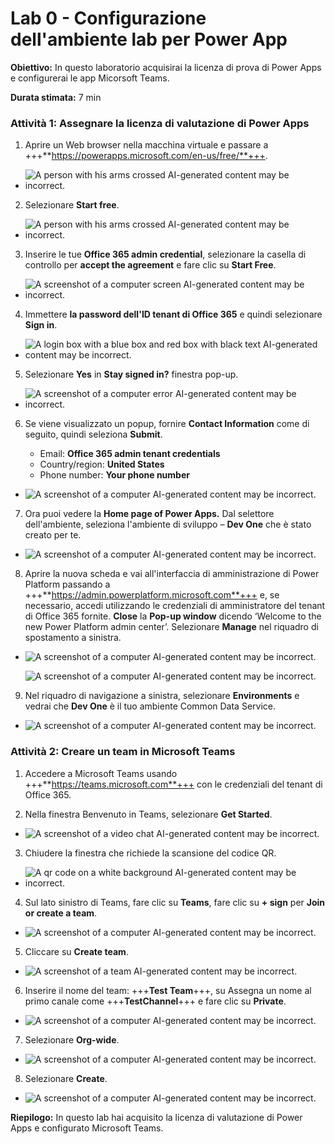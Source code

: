 # **Lab 0 - Configurazione dell'ambiente lab per Power App**

**Obiettivo:** In questo laboratorio acquisirai la licenza di prova di
Power Apps e configurerai le app Micorsoft Teams.

**Durata stimata:** 7 min

### **Attività 1: Assegnare la licenza di valutazione di Power Apps**

1.  Aprire un Web browser nella macchina virtuale e passare a
    +++**https://powerapps.microsoft.com/en-us/free/**+++.

- ![A person with his arms crossed AI-generated content may be
  incorrect.](./media/image1.png)

2.  Selezionare **Start free**.

- ![A person with his arms crossed AI-generated content may be
  incorrect.](./media/image2.png)

3.  Inserire le tue **Office 365 admin credential**, selezionare la
    casella di controllo per **accept the agreement** e fare clic su
    **Start Free**.

- ![A screenshot of a computer screen AI-generated content may be
  incorrect.](./media/image3.png)

4.  Immettere **la password dell'ID tenant di Office 365** e quindi
    selezionare **Sign in**.

- ![A login box with a blue box and red box with black text AI-generated
  content may be incorrect.](./media/image4.png)

5.  Selezionare **Yes** in **Stay signed in?** finestra pop-up.

- ![A screenshot of a computer error AI-generated content may be
  incorrect.](./media/image5.png)

6.  Se viene visualizzato un popup, fornire **Contact Information** come
    di seguito, quindi seleziona **Submit**.

    - Email: **Office 365 admin tenant credentials**
    - Country/region: **United States**
    - Phone number: **Your phone number**

- ![A screenshot of a computer AI-generated content may be
  incorrect.](./media/image6.png)

7.  Ora puoi vedere la **Home page of Power Apps.** Dal selettore
    dell'ambiente, seleziona l'ambiente di sviluppo – **Dev One** che è
    stato creato per te.

- ![A screenshot of a computer AI-generated content may be
  incorrect.](./media/image7.png)

8.  Aprire la nuova scheda e vai all'interfaccia di amministrazione di
    Power Platform passando a
    +++**https://admin.powerplatform.microsoft.com**+++ e, se
    necessario, accedi utilizzando le credenziali di amministratore del
    tenant di Office 365 fornite. **Close** la **Pop-up window** dicendo
    ‘Welcome to the new Power Platform admin center’. Selezionare
    **Manage** nel riquadro di spostamento a sinistra.

- ![A screenshot of a computer AI-generated content may be
  incorrect.](./media/image8.png)

  ![A screenshot of a computer AI-generated content may be
  incorrect.](./media/image9.png)

9.  Nel riquadro di navigazione a sinistra, selezionare **Environments**
    e vedrai che **Dev One** è il tuo ambiente Common Data Service.

- ![A screenshot of a computer AI-generated content may be
  incorrect.](./media/image10.png)

### Attività 2: Creare un team in Microsoft Teams

1.  Accedere a Microsoft Teams usando
    +++**https://teams.microsoft.com**+++ con le credenziali del tenant
    di Office 365.

2.  Nella finestra Benvenuto in Teams, selezionare **Get Started**.

- ![A screenshot of a video chat AI-generated content may be
  incorrect.](./media/image11.png)

3.  Chiudere la finestra che richiede la scansione del codice QR.

- ![A qr code on a white background AI-generated content may be
  incorrect.](./media/image12.png)

4.  Sul lato sinistro di Teams, fare clic su **Teams**, fare clic su **+
    sign** per **Join or create a team**.

- ![A screenshot of a computer AI-generated content may be
  incorrect.](./media/image13.png)

5.  Cliccare su **Create team**.

- ![A screenshot of a team AI-generated content may be
  incorrect.](./media/image14.png)

6.  Inserire il nome del team: +++**Test Team**+++, su Assegna un nome
    al primo canale come +++**TestChannel**+++ e fare clic su
    **Private**.

- ![A screenshot of a computer AI-generated content may be
  incorrect.](./media/image15.png)

7.  Selezionare **Org-wide**.

- ![A screenshot of a computer AI-generated content may be
  incorrect.](./media/image16.png)

8.  Selezionare **Create**.

- ![A screenshot of a computer AI-generated content may be
  incorrect.](./media/image17.png)

**Riepilogo:** In questo lab hai acquisito la licenza di valutazione di
Power Apps e configurato Microsoft Teams.
